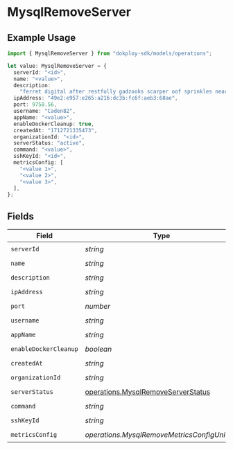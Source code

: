 # MysqlRemoveServer

## Example Usage

```typescript
import { MysqlRemoveServer } from "dokploy-sdk/models/operations";

let value: MysqlRemoveServer = {
  serverId: "<id>",
  name: "<value>",
  description:
    "ferret digital after restfully gadzooks scarper oof sprinkles nearly",
  ipAddress: "49e2:e957:e265:a216:dc3b:fc6f:aeb3:68ae",
  port: 9758.56,
  username: "Caden82",
  appName: "<value>",
  enableDockerCleanup: true,
  createdAt: "1712721335473",
  organizationId: "<id>",
  serverStatus: "active",
  command: "<value>",
  sshKeyId: "<id>",
  metricsConfig: [
    "<value 1>",
    "<value 2>",
    "<value 3>",
  ],
};
```

## Fields

| Field                                                                                    | Type                                                                                     | Required                                                                                 | Description                                                                              |
| ---------------------------------------------------------------------------------------- | ---------------------------------------------------------------------------------------- | ---------------------------------------------------------------------------------------- | ---------------------------------------------------------------------------------------- |
| `serverId`                                                                               | *string*                                                                                 | :heavy_check_mark:                                                                       | N/A                                                                                      |
| `name`                                                                                   | *string*                                                                                 | :heavy_check_mark:                                                                       | N/A                                                                                      |
| `description`                                                                            | *string*                                                                                 | :heavy_check_mark:                                                                       | N/A                                                                                      |
| `ipAddress`                                                                              | *string*                                                                                 | :heavy_check_mark:                                                                       | N/A                                                                                      |
| `port`                                                                                   | *number*                                                                                 | :heavy_check_mark:                                                                       | N/A                                                                                      |
| `username`                                                                               | *string*                                                                                 | :heavy_check_mark:                                                                       | N/A                                                                                      |
| `appName`                                                                                | *string*                                                                                 | :heavy_check_mark:                                                                       | N/A                                                                                      |
| `enableDockerCleanup`                                                                    | *boolean*                                                                                | :heavy_check_mark:                                                                       | N/A                                                                                      |
| `createdAt`                                                                              | *string*                                                                                 | :heavy_check_mark:                                                                       | N/A                                                                                      |
| `organizationId`                                                                         | *string*                                                                                 | :heavy_check_mark:                                                                       | N/A                                                                                      |
| `serverStatus`                                                                           | [operations.MysqlRemoveServerStatus](../../models/operations/mysqlremoveserverstatus.md) | :heavy_check_mark:                                                                       | N/A                                                                                      |
| `command`                                                                                | *string*                                                                                 | :heavy_check_mark:                                                                       | N/A                                                                                      |
| `sshKeyId`                                                                               | *string*                                                                                 | :heavy_check_mark:                                                                       | N/A                                                                                      |
| `metricsConfig`                                                                          | *operations.MysqlRemoveMetricsConfigUnion2*                                              | :heavy_check_mark:                                                                       | N/A                                                                                      |
